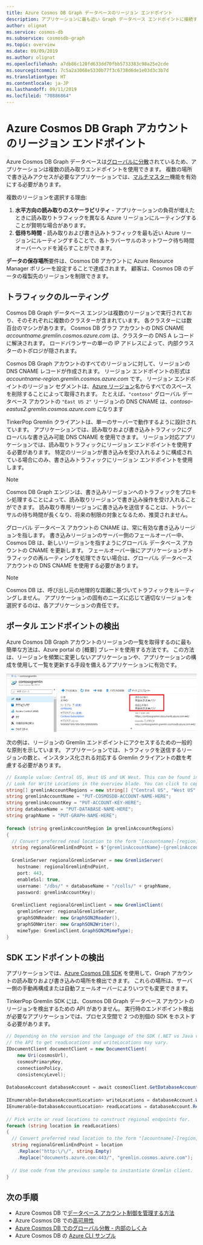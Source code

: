 ```yaml
---
title: Azure Cosmos DB Graph データベースのリージョン エンドポイント
description: アプリケーションに最も近い Graph データベース エンドポイントに接続する方法について学習します
author: olignat
ms.service: cosmos-db
ms.subservice: cosmosdb-graph
ms.topic: overview
ms.date: 09/09/2019
ms.author: olignat
ms.openlocfilehash: a7db86c120fd633dd70fbb5733383c98a25e2cde
ms.sourcegitcommit: 7c5a2a3068e5330b77f3c6738d6de1e03d3c3b7d
ms.translationtype: HT
ms.contentlocale: ja-JP
ms.lasthandoff: 09/11/2019
ms.locfileid: "70886864"
---
```

# <a name="regional-endpoints-for-azure-cosmos-db-graph-account"></a>Azure Cosmos DB Graph アカウントのリージョン エンドポイント
Azure Cosmos DB Graph データベースは[グローバルに分散](distribute-data-globally.md)されているため、アプリケーションは複数の読み取りエンドポイントを使用できます。 複数の場所で書き込みアクセスが必要なアプリケーションでは、[マルチマスター](how-to-multi-master.md)機能を有効にする必要があります。

複数のリージョンを選択する理由:
1. **水平方向の読み取りのスケーラビリティ** - アプリケーションの負荷が増えたときに読み取りトラフィックを異なる Azure リージョンにルーティングすることが賢明な場合があります。
2. **低待ち時間** - 読み取りおよび書き込みトラフィックを最も近い Azure リージョンにルーティングすることで、各トラバーサルのネットワーク待ち時間オーバーヘッドを減らすことができます。

**データの保存場所**要件は、Cosmos DB アカウントに Azure Resource Manager ポリシーを設定することで達成されます。 顧客は、Cosmos DB のデータの複製先のリージョンを制限できます。

## <a name="traffic-routing"></a>トラフィックのルーティング

Cosmos DB Graph データベース エンジンは複数のリージョンで実行されており、そのそれぞれに複数のクラスターが含まれています。 各クラスターには数百台のマシンがあります。 Cosmos DB グラフ アカウントの DNS CNAME *accountname.gremlin.cosmos.azure.com* は、クラスターの DNS A レコードに解決されます。 ロードバランサーの単一の IP アドレスによって、内部クラスターのトポロジが隠されます。

Cosmos DB Graph アカウントのすべてのリージョンに対して、リージョンの DNS CNAME レコードが作成されます。 リージョン エンドポイントの形式は *accountname-region.gremlin.cosmos.azure.com* です。 リージョン エンドポイントのリージョン セグメントは、[Azure リージョン](https://azure.microsoft.com/global-infrastructure/regions)名からすべてのスペースを削除することによって取得されます。 たとえば、`"contoso"` グローバル データベース アカウントの `"East US 2"` リージョンの DNS CNAME は、*contoso-eastus2.gremlin.cosmos.azure.com* になります

TinkerPop Gremlin クライアントは、単一のサーバーで動作するように設計されています。 アプリケーションでは、読み取りおよび書き込みトラフィックにグローバルな書き込み可能 DNS CNAME を使用できます。 リージョン対応アプリケーションでは、読み取りトラフィックにリージョン エンドポイントを使用する必要があります。 特定のリージョンが書き込みを受け入れるように構成されている場合にのみ、書き込みトラフィックにリージョン エンドポイントを使用します。 

> [!NOTE]
> Cosmos DB Graph エンジンは、書き込みリージョンへのトラフィックをプロキシ処理することによって、読み取りリージョンで書き込み操作を受け入れることができます。 読み取り専用リージョンに書き込みを送信することは、トラバーサルの待ち時間が長くなり、将来の制限の対象となるため、推奨されません。

グローバル データベース アカウントの CNAME は、常に有効な書き込みリージョンを指します。 書き込みリージョンのサーバー側のフェールオーバー中、Cosmos DB は、新しいリージョンを指すようにグローバル データベース アカウントの CNAME を更新します。 フェールオーバー後にアプリケーションがトラフィックの再ルーティングを処理できない場合は、グローバル データベース アカウントの DNS CNAME を使用する必要があります。

> [!NOTE]
> Cosmos DB は、呼び出し元の地理的な距離に基づいてトラフィックをルーティングしません。 アプリケーションの固有のニーズに応じて適切なリージョンを選択するのは、各アプリケーションの責任です。

## <a name="portal-endpoint-discovery"></a>ポータル エンドポイントの検出

Azure Cosmos DB Graph アカウントのリージョンの一覧を取得するのに最も簡単な方法は、Azure portal の [概要] ブレードを使用する方法です。 この方法は、リージョンを頻繁に変更しないアプリケーションや、アプリケーションの構成を使用して一覧を更新する手段を備えるアプリケーションに有効です。

![ポータルから Cosmos DB Graph アカウントのリージョンを取得する](./media/how-to-use-regional-gremlin/get-end-point-portal.png )

次の例は、リージョンの Gremlin エンドポイントにアクセスするための一般的な原則を示しています。 アプリケーションでは、トラフィックを送信するリージョンの数と、インスタンス化される対応する Gremlin クライアントの数を考慮する必要があります。

```csharp
// Example value: Central US, West US and UK West. This can be found in the overview blade of you Azure Cosmos DB Gremlin Account. 
// Look for Write Locations in the overview blade. You can click to copy and paste.
string[] gremlinAccountRegions = new string[] {"Central US", "West US" ,"UK West"};
string gremlinAccountName = "PUT-COSMOSDB-ACCOUNT-NAME-HERE";
string gremlinAccountKey = "PUT-ACCOUNT-KEY-HERE";
string databaseName = "PUT-DATABASE-NAME-HERE";
string graphName = "PUT-GRAPH-NAME-HERE";

foreach (string gremlinAccountRegion in gremlinAccountRegions)
{
  // Convert preferred read location to the form "[acountname]-[region].gremlin.cosmos.azure.com".
  string regionalGremlinEndPoint = $"{gremlinAccountName}-{gremlinAccountRegion.ToLowerInvariant().Replace(" ", string.Empty)}.gremlin.cosmos.azure.com";

  GremlinServer regionalGremlinServer = new GremlinServer(
    hostname: regionalGremlinEndPoint, 
    port: 443,
    enableSsl: true,
    username: "/dbs/" + databaseName + "/colls/" + graphName,
    password: gremlinAccountKey);

  GremlinClient regionalGremlinClient = new GremlinClient(
    gremlinServer: regionalGremlinServer,
    graphSONReader: new GraphSON2Reader(),
    graphSONWriter: new GraphSON2Writer(),
    mimeType: GremlinClient.GraphSON2MimeType);
}
```

## <a name="sdk-endpoint-discovery"></a>SDK エンドポイントの検出

アプリケーションでは、[Azure Cosmos DB SDK](sql-api-sdk-dotnet.md) を使用して、Graph アカウントの読み取りおよび書き込みの場所を検出できます。 これらの場所は、サーバー側の手動再構成または自動フェールオーバーによりいつでも変更できます。

TinkerPop Gremlin SDK には、Cosmos DB Graph データベース アカウントのリージョンを検出するための API がありません。 実行時のエンドポイント検出が必要なアプリケーションでは、プロセス空間で 2 つの別個の SDK をホストする必要があります。

```csharp
// Depending on the version and the language of the SDK (.NET vs Java vs Python)
// the API to get readLocations and writeLocations may vary.
IDocumentClient documentClient = new DocumentClient(
    new Uri(cosmosUrl),
    cosmosPrimaryKey,
    connectionPolicy,
    consistencyLevel);

DatabaseAccount databaseAccount = await cosmosClient.GetDatabaseAccountAsync();

IEnumerable<DatabaseAccountLocation> writeLocations = databaseAccount.WritableLocations;
IEnumerable<DatabaseAccountLocation> readLocations = databaseAccount.ReadableLocations;

// Pick write or read locations to construct regional endpoints for.
foreach (string location in readLocations)
{
  // Convert preferred read location to the form "[acountname]-[region].gremlin.cosmos.azure.com".
  string regionalGremlinEndPoint = location
    .Replace("http:\/\/", string.Empty)
    .Replace("documents.azure.com:443/", "gremlin.cosmos.azure.com");
  
  // Use code from the previous sample to instantiate Gremlin client.
}
```

## <a name="next-steps"></a>次の手順
* Azure Cosmos DB で[データベース アカウント制御を管理する方法](how-to-manage-database-account.md)
* Azure Cosmos DB での[高可用性](high-availability.md)
* [Azure Cosmos DB でのグローバル分散 - 内部のしくみ](global-dist-under-the-hood.md)
* Azure Cosmos DB の [Azure CLI サンプル](cli-samples.md)
